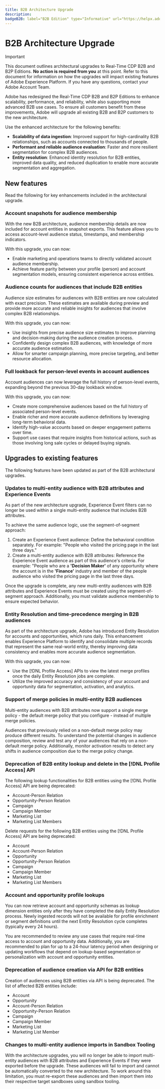```yaml
---
title: B2B Architecture Upgrade
description:
badgeB2B: label="B2B Edition" type="Informative" url="https://helpx.adobe.com/legal/product-descriptions/real-time-customer-data-platform-b2b-edition-prime-and-ultimate-packages.html newtab=true"
---
```

# B2B Architecture Upgrade

>[!IMPORTANT]
>
>This document outlines architectural upgrades to Real-Time CDP B2B and B2P Editions. **No action is required from you** at this point. Refer to this document for information on how the upgrades will impact existing features of Adobe Experience Platform. If you have any questions, contact your Adobe Account Team.

Adobe has redesigned the Real-Time CDP B2B and B2P Editions to enhance scalability, performance, and reliability, while also supporting more advanced B2B use cases. To ensure all customers benefit from these improvements, Adobe will upgrade all existing B2B and B2P customers to the new architecture.

Use the enhanced architecture for the following benefits:

* **Scalability of data ingestion**: Improved support for high-cardinality B2B relationships, such as accounts connected to thousands of people. 
* **Performant and reliable audience evaluation**: Faster and more resilient segmentation for complex B2B audiences.  
* **Entity resolution**: Enhanced identity resolution for B2B entities, improved data quality, and reduced duplication to enable more accurate segmentation and aggregation.  

## New features

Read the following for key enhancements included in the architectural upgrade.

### Account snapshots for audience membership

With the new B2B architecture, audience membership details are now included for account entities in snapshot exports. This feature allows you to access account-level audience status, timestamps, and membership indicators.

With this upgrade, you can now:

* Enable marketing and operations teams to directly validated account audience membership.
* Achieve feature parity between your profile (person) and account segmentation models, ensuring consistent experience across entities.

### Audience counts for audiences that include B2B entities

Audience size estimates for audiences with B2B entities are now calculated with exact precision. These estimates are available during preview and provide more accurate and reliable insights for audiences that involve complex B2B relationships. 

With this upgrade, you can now: 

* Use insights from precise audience size estimates to improve planning and decision-making during the audience creation process. 
* Confidently design complex B2B audiences, with knowledge of more accurate audience estimation.
* Allow for smarter campaign planning, more precise targeting, and better resource allocation.

### Full lookback for person-level events in account audiences

Account audiences can now leverage the full history of person-level events, expanding beyond the previous 30-day lookback window.

With this upgrade, you can now: 

* Create more comprehensive audiences based on the full history of associated person-level events.
* Enable richer and more accurate audience definitions by leveraging long-term behavioral data.
* Identify high-value accounts based on deeper engagement patterns over time.
* Support use cases that require insights from historical actions, such as those involving long sale cycles or delayed buying signals.

## Upgrades to existing features

The following features have been updated as part of the B2B architectural upgrades.

### Updates to multi-entity audience with B2B attributes and Experience Events

As part of the new architecture upgrade, Experience Event filters can no longer be used within a single multi-entity audience that includes B2B attributes.

To achieve the same audience logic, use the segment-of-segment approach:

1. Create an Experience Event audience: Define the behavioral condition separately. For example: "People who visited the pricing page in the last three days."
2. Create a multi-entity audience with B2B attributes: Reference the Experience Event audience as part of this audience's criteria. For example: "People who are a **'Decision Maker'** of any opportunity where the account is in the **'Finance'** industry and member of the people audience who visited the pricing page in the last three days.  

Once the upgrade is complete, any new multi-entity audiences with B2B attributes and Experience Events must be created using the segment-of-segment approach. Additionally, you must validate audience membership to ensure expected behavior.

### Entity Resolution and time-precedence merging in B2B audiences

As part of the architecture upgrade, Adobe has introduced Entity Resolution for accounts and opportunities, which runs daily. This enhancement enables Experience Platform to identify and consolidate multiple records that represent the same real-world entity, thereby improving data consistency and enables more accurate audience segmentation.

With this upgrade, you can now: 

* Use the [!DNL Profile Access] APIs to view the latest merge profiles once the daily Entity Resolution jobs are complete.
* Utilize the improved accuracy and consistency of your account and opportunity data for segmentation, activation, and analytics.

### Support of merge policies in multi-entity B2B audiences

Multi-entity audiences with B2B attributes now support a single merge policy - the default merge policy that you configure - instead of multiple merge policies.

Audiences that previously relied on a non-default merge policy may produce different results. To understand the potential changes in audience composition, review and test any of your audiences that rely on a non-default merge policy. Additionally, monitor activation results to detect any shifts in audience composition due to the merge policy change. 

### Deprecation of B2B entity lookup and delete in the [!DNL Profile Access] API

The following lookup functionalities for B2B entities using the [!DNL Profile Access] API are being deprecated:

* Account-Person Relation  
* Opportunity-Person Relation  
* Campaign  
* Campaign Member  
* Marketing List  
* Marketing List Members  

Delete requests for the following B2B entities using the [!DNL Profile Access] API are being deprecated:

* Account  
* Account-Person Relation  
* Opportunity  
* Opportunity-Person Relation  
* Campaign  
* Campaign Member  
* Marketing List  
* Marketing List Members  

### Account and opportunity profile lookups

You can now retrieve account and opportunity schemas as lookup dimension entities only after they have completed the daily Entity Resolution process. Newly ingested records will not be available for profile enrichment or segment definitions until the next Entity Resolution cycle completes (typically every 24 hours).

You are recommended to review any use cases that require real-time access to account and opportunity data. Additionally, you are recommended to plan for up to a 24-hour latency period when designing or updating workflows that depend on lookup-based segmentation or personalization with account and opportunity entities.

### Deprecation of audience creation via API for B2B entities

Creation of audiences using B2B entities via API is being deprecated. The list of affected B2B entities include:

* Account
* Opportunity
* Account-Person Relation
* Opportunity-Person Relation
* Campaign
* Campaign Member
* Marketing List
* Marketing List Member

### Changes to multi-entity audience imports in Sandbox Tooling

With the architecture upgrades, you will no longer be able to import multi-entity audiences with B2B attributes and Experience Events if they were exported before the upgrade. These audiences will fail to import and cannot be automatically converted to the new architecture. To work around this limitation, you must re-export these audiences and then import them into their respective target sandboxes using sandbox tooling.